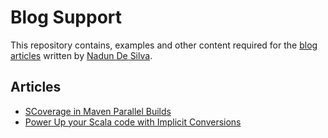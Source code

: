 # Blog Support

This repository contains, examples and other content required for the [blog articles](https://nadundesilva.medium.com/) written by [Nadun De Silva](https://nadundesilva.github.io/).

## Articles

* [SCoverage in Maven Parallel Builds](./articles/scoverage-in-maven-parallel-builds/)
* [Power Up your Scala code with Implicit Conversions](./articles/power-up-your-scala-code-with-implicit-conversions/)
